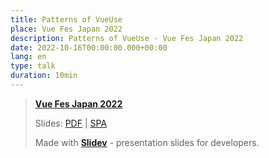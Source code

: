 ```yaml
---
title: Patterns of VueUse
place: Vue Fes Japan 2022
description: Patterns of VueUse - Vue Fes Japan 2022
date: 2022-10-16T00:00:00.000+00:00
lang: en
type: talk
duration: 10min
---
```


> [**Vue Fes Japan 2022**](https://vuefes.jp/2022/)
>
> Slides: [PDF](https://me.algohaven.com/talks/2022-10-16) | [SPA](https://talks.me.algohaven.com/2022/patterns-vueuse/)
>
> Made with <Slidev class="inline"/> [**Slidev**](https://github.com/slidevjs/slidev) - presentation slides for developers.
